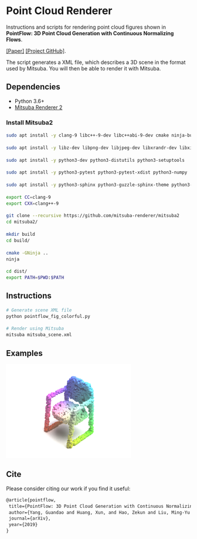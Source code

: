 # Point Cloud Renderer

Instructions and scripts for rendering point cloud figures shown in **PointFlow: 3D Point Cloud Generation with Continuous Normalizing Flows**.

[[Paper]](https://arxiv.org/abs/1906.12320) [[Project GitHub]](https://github.com/stevenygd/PointFlow).

The script generates a XML file, which describes a 3D scene in the format used by Mitsuba. You will then be able to render it with Mitsuba.

## Dependencies
* Python 3.6+
* [Mitsuba Renderer 2](http://www.mitsuba-renderer.org/)

### Install Mitsuba2
```bash
sudo apt install -y clang-9 libc++-9-dev libc++abi-9-dev cmake ninja-build

sudo apt install -y libz-dev libpng-dev libjpeg-dev libxrandr-dev libxinerama-dev libxcursor-dev

sudo apt install -y python3-dev python3-distutils python3-setuptools

sudo apt install -y python3-pytest python3-pytest-xdist python3-numpy

sudo apt install -y python3-sphinx python3-guzzle-sphinx-theme python3-sphinxcontrib.bibtex

export CC=clang-9
export CXX=clang++-9

git clone --recursive https://github.com/mitsuba-renderer/mitsuba2
cd mitsuba2/

mkdir build
cd build/

cmake -GNinja ..
ninja

cd dist/
export PATH=$PWD:$PATH
```

## Instructions
```bash
# Generate scene XML file
python pointflow_fig_colorful.py

# Render using Mitsuba
mitsuba mitsuba_scene.xml
```

## Examples
<p float="left">
    <img src="mitsuba_scene.png" height="256"/>
</p>

## Cite
Please consider citing our work if you find it useful:
```latex
@article{pointflow,
 title={PointFlow: 3D Point Cloud Generation with Continuous Normalizing Flows},
 author={Yang, Guandao and Huang, Xun, and Hao, Zekun and Liu, Ming-Yu and Belongie, Serge and Hariharan, Bharath},
 journal={arXiv},
 year={2019}
}
```
